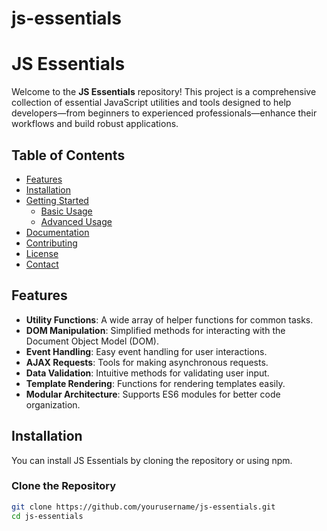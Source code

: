 # js-essentials

# JS Essentials

Welcome to the **JS Essentials** repository! This project is a comprehensive collection of essential JavaScript utilities and tools designed to help developers—from beginners to experienced professionals—enhance their workflows and build robust applications.

## Table of Contents

- [Features](#features)
- [Installation](#installation)
- [Getting Started](#getting-started)
  - [Basic Usage](#basic-usage)
  - [Advanced Usage](#advanced-usage)
- [Documentation](#documentation)
- [Contributing](#contributing)
- [License](#license)
- [Contact](#contact)

## Features

- **Utility Functions**: A wide array of helper functions for common tasks.
- **DOM Manipulation**: Simplified methods for interacting with the Document Object Model (DOM).
- **Event Handling**: Easy event handling for user interactions.
- **AJAX Requests**: Tools for making asynchronous requests.
- **Data Validation**: Intuitive methods for validating user input.
- **Template Rendering**: Functions for rendering templates easily.
- **Modular Architecture**: Supports ES6 modules for better code organization.

## Installation

You can install JS Essentials by cloning the repository or using npm.

### Clone the Repository

```bash
git clone https://github.com/yourusername/js-essentials.git
cd js-essentials
